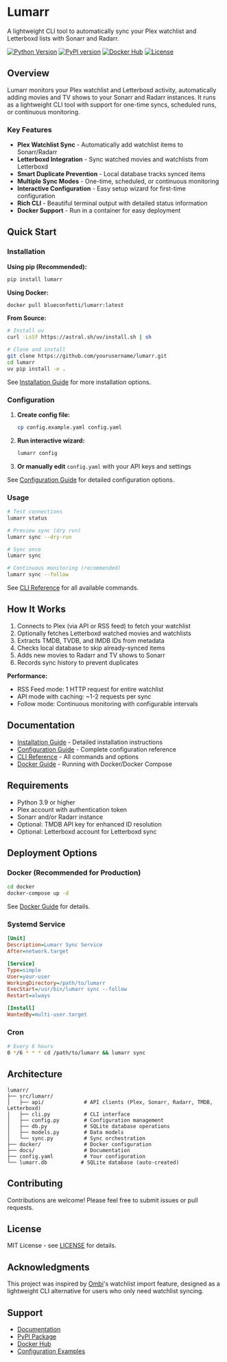# Lumarr

A lightweight CLI tool to automatically sync your Plex watchlist and Letterboxd lists with Sonarr and Radarr.

[![Python Version](https://img.shields.io/badge/python-3.9%2B-blue.svg)](https://www.python.org/downloads/)
[![PyPI version](https://img.shields.io/pypi/v/lumarr.svg)](https://pypi.org/project/lumarr/)
[![Docker Hub](https://img.shields.io/docker/v/blueconfetti/lumarr?label=docker)](https://hub.docker.com/r/blueconfetti/lumarr)
[![License](https://img.shields.io/badge/license-MIT-green.svg)](LICENSE)

## Overview

Lumarr monitors your Plex watchlist and Letterboxd activity, automatically adding movies and TV shows to your Sonarr and Radarr instances. It runs as a lightweight CLI tool with support for one-time syncs, scheduled runs, or continuous monitoring.

### Key Features

- **Plex Watchlist Sync** - Automatically add watchlist items to Sonarr/Radarr
- **Letterboxd Integration** - Sync watched movies and watchlists from Letterboxd
- **Smart Duplicate Prevention** - Local database tracks synced items
- **Multiple Sync Modes** - One-time, scheduled, or continuous monitoring
- **Interactive Configuration** - Easy setup wizard for first-time configuration
- **Rich CLI** - Beautiful terminal output with detailed status information
- **Docker Support** - Run in a container for easy deployment

## Quick Start

### Installation

**Using pip (Recommended):**

```bash
pip install lumarr
```

**Using Docker:**

```bash
docker pull blueconfetti/lumarr:latest
```

**From Source:**

```bash
# Install uv
curl -LsSf https://astral.sh/uv/install.sh | sh

# Clone and install
git clone https://github.com/yourusername/lumarr.git
cd lumarr
uv pip install -e .
```

See [Installation Guide](docs/installation.md) for more installation options.

### Configuration

1. **Create config file:**
   ```bash
   cp config.example.yaml config.yaml
   ```

2. **Run interactive wizard:**
   ```bash
   lumarr config
   ```

3. **Or manually edit** `config.yaml` with your API keys and settings

See [Configuration Guide](docs/configuration.md) for detailed configuration options.

### Usage

```bash
# Test connections
lumarr status

# Preview sync (dry run)
lumarr sync --dry-run

# Sync once
lumarr sync

# Continuous monitoring (recommended)
lumarr sync --follow
```

See [CLI Reference](docs/cli-reference.md) for all available commands.

## How It Works

1. Connects to Plex (via API or RSS feed) to fetch your watchlist
2. Optionally fetches Letterboxd watched movies and watchlists
3. Extracts TMDB, TVDB, and IMDB IDs from metadata
4. Checks local database to skip already-synced items
5. Adds new movies to Radarr and TV shows to Sonarr
6. Records sync history to prevent duplicates

**Performance:**
- RSS Feed mode: 1 HTTP request for entire watchlist
- API mode with caching: ~1-2 requests per sync
- Follow mode: Continuous monitoring with configurable intervals

## Documentation

- [Installation Guide](docs/installation.md) - Detailed installation instructions
- [Configuration Guide](docs/configuration.md) - Complete configuration reference
- [CLI Reference](docs/cli-reference.md) - All commands and options
- [Docker Guide](docs/docker.md) - Running with Docker/Docker Compose

## Requirements

- Python 3.9 or higher
- Plex account with authentication token
- Sonarr and/or Radarr instance
- Optional: TMDB API key for enhanced ID resolution
- Optional: Letterboxd account for Letterboxd sync

## Deployment Options

### Docker (Recommended for Production)

```bash
cd docker
docker-compose up -d
```

See [Docker Guide](docs/docker.md) for details.

### Systemd Service

```ini
[Unit]
Description=Lumarr Sync Service
After=network.target

[Service]
Type=simple
User=your-user
WorkingDirectory=/path/to/lumarr
ExecStart=/usr/bin/lumarr sync --follow
Restart=always

[Install]
WantedBy=multi-user.target
```

### Cron

```bash
# Every 6 hours
0 */6 * * * cd /path/to/lumarr && lumarr sync
```

## Architecture

```
lumarr/
├── src/lumarr/
│   ├── api/             # API clients (Plex, Sonarr, Radarr, TMDB, Letterboxd)
│   ├── cli.py           # CLI interface
│   ├── config.py        # Configuration management
│   ├── db.py            # SQLite database operations
│   ├── models.py        # Data models
│   └── sync.py          # Sync orchestration
├── docker/              # Docker configuration
├── docs/                # Documentation
├── config.yaml          # Your configuration
└── lumarr.db           # SQLite database (auto-created)
```

## Contributing

Contributions are welcome! Please feel free to submit issues or pull requests.

## License

MIT License - see [LICENSE](LICENSE) for details.

## Acknowledgments

This project was inspired by [Ombi](https://github.com/Ombi-app/Ombi)'s watchlist import feature, designed as a lightweight CLI alternative for users who only need watchlist syncing.

## Support

- [Documentation](docs/)
- [PyPI Package](https://pypi.org/project/lumarr/)
- [Docker Hub](https://hub.docker.com/r/blueconfetti/lumarr)
- [Configuration Examples](config.example.yaml)
